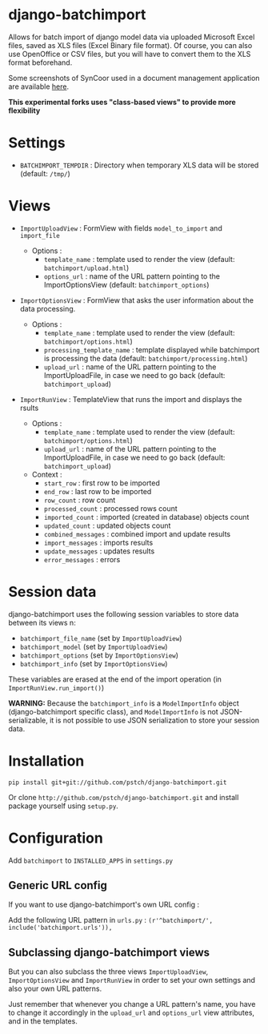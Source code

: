 # django-batchimport

Allows for batch import of django model data via uploaded Microsoft Excel files, saved as XLS files (Excel Binary file format). 
Of course, you can also use OpenOffice or CSV files, but you will have to convert them to the XLS format beforehand.

Some screenshots of SynCoor used in a document management application are available [here](http://imgur.com/a/4MWTf#0).

**This experimental forks uses "class-based views" to provide more flexibility**

# Settings

 - `BATCHIMPORT_TEMPDIR` : Directory when temporary XLS data will be stored (default: `/tmp/`)

# Views

 - `ImportUploadView` : FormView with fields `model_to_import` and `import_file`
   - Options :
     - `template_name` : template used to render the view (default: `batchimport/upload.html`)
	 - `options_url` : name of the URL pattern pointing to the ImportOptionsView (default: `batchimport_options`)

 - `ImportOptionsView` : FormView that asks the user information about the data processing.
   - Options :
     - `template_name` : template used to render the view (default: `batchimport/options.html`)
	 - `processing_template_name` : template displayed while batchimport is processing the data (default: `batchimport/processing.html`)
	 - `upload_url` : name of the URL pattern pointing to the ImportUploadFile, in case we need to go back (default: `batchimport_upload`)

 - `ImportRunView` : TemplateView that runs the import and displays the rsults
   - Options :
     - `template_name` : template used to render the view (default: `batchimport/options.html`)
	 - `upload_url` : name of the URL pattern pointing to the ImportUploadFile, in case we need to go back (default: `batchimport_upload`)
   - Context :
     - `start_row` : first row to be imported
	 - `end_row` : last row to be imported
	 - `row_count` : row count
	 - `processed_count` : processed rows count
	 - `imported_count` : imported (created in database) objects count
	 - `updated_count` : updated objects count
	 - `combined_messages` : combined import and update results
	 - `import_messages` : imports results
	 - `update_messages` : updates results
	 - `error_messages` : errors

# Session data


django-batchimport uses the following session variables to store data between its views n:
 - `batchimport_file_name` (set by `ImportUploadView`)
 - `batchimport_model` (set by `ImportUploadView`)
 - `batchimport_options` (set by `ImportOptionsView`)
 - `batchimport_info` (set by `ImportOptionsView`)

These variables are erased at the end of the import operation (in `ImportRunView.run_import()`)

**WARNING:** Because the `batchimport_info` is a `ModelImportInfo` object (django-batchimport specific class), and `ModelImportInfo` is not JSON-serializable, it is not possible to use JSON serialization to store your session data.

# Installation

`pip install git+git://github.com/pstch/django-batchimport.git`

Or clone `http://github.com/pstch/django-batchimport.git` and install package yourself using `setup.py`.

# Configuration

Add `batchimport` to `INSTALLED_APPS` in `settings.py`

## Generic URL config

If you want to use django-batchimport's own URL config :

Add the following URL pattern in `urls.py` :
`(r'^batchimport/', include('batchimport.urls')),`

## Subclassing django-batchimport views

But you can also subclass the three views `ImportUploadView`, `ImportOptionsView` and `ImportRunView` in order to set your own settings and also your own URL patterns.

Just remember that whenever you change a URL pattern's name, you have to change it accordingly in the `upload_url` and `options_url` view attributes, and in the templates.
